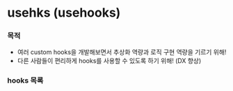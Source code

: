# usehks (usehooks)

### 목적

- 여러 custom hooks을 개발해보면서 추상화 역량과 로직 구현 역량을 기르기 위해!
- 다른 사람들이 편리하게 hooks를 사용할 수 있도록 하기 위해! (DX 향상)


### hooks 목록
